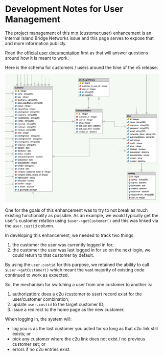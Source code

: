 # Development Notes for User Management

The project management of this m:n (customer:user) enhancement is an internal Island Bridge Networks issue and this page serves to expose that and more information publicly.

Read the [official user documentation](../usage/users.md) first as that will answer questions around how it is meant to work.

Here is the schema for customers / users around the time of the v5 release:

![Customer / User Schema](img/user-customer-schema.png)

One for the goals of this enhancement was to try to not break as much existing functionality as possible. As an example, we would typically get the user's customer relation using `$user->getCustomer()` and this was linked via the `user.custid` column.

In developing this enhancement, we needed to track two things:

1. the customer the user was currently logged in for;
2. the customer the user was last logged in for so on the next login, we could return to that customer by default.

By using the `user.custid` for this purpose, we retained the ability to call `$user->getCustomer()` which meant the vast majority of existing code continued to work as expected.

So, the mechanism for switching a user from one customer to another is:

1. authorization: does a c2u (customer to user) record exist for the user/customer combination;
2. update `user.custid` to the target customer ID;
3. issue a redirect to the home page as the new customer.

When logging in, the system will:

* log you is as the last customer you acted for so long as that c2u link still exists; or
* pick any customer where the c2u link does not exist / no previous customer set; or
* errors if no c2u entries exist.
